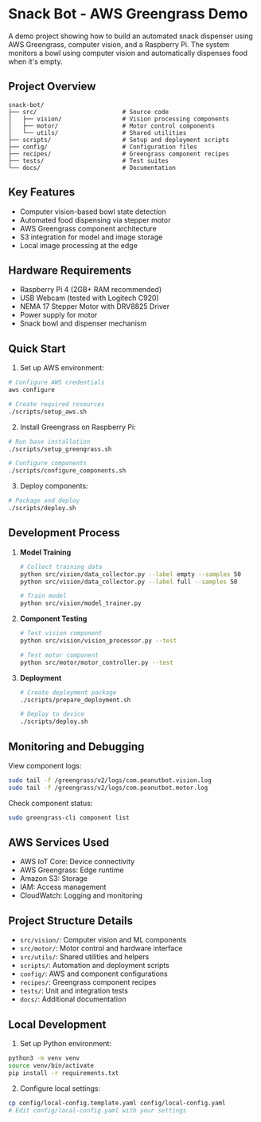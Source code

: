 # Snack Bot - AWS Greengrass Demo

A demo project showing how to build an automated snack dispenser using AWS Greengrass, computer vision, and a Raspberry Pi. The system monitors a bowl using computer vision and automatically dispenses food when it's empty.

## Project Overview

```
snack-bot/
├── src/                        # Source code
│   ├── vision/                 # Vision processing components
│   ├── motor/                  # Motor control components
│   └── utils/                  # Shared utilities
├── scripts/                    # Setup and deployment scripts
├── config/                     # Configuration files
├── recipes/                    # Greengrass component recipes
├── tests/                      # Test suites
└── docs/                       # Documentation
```

## Key Features

- Computer vision-based bowl state detection
- Automated food dispensing via stepper motor
- AWS Greengrass component architecture
- S3 integration for model and image storage
- Local image processing at the edge

## Hardware Requirements

- Raspberry Pi 4 (2GB+ RAM recommended)
- USB Webcam (tested with Logitech C920)
- NEMA 17 Stepper Motor with DRV8825 Driver
- Power supply for motor
- Snack bowl and dispenser mechanism

## Quick Start

1. Set up AWS environment:
```bash
# Configure AWS credentials
aws configure

# Create required resources
./scripts/setup_aws.sh
```

2. Install Greengrass on Raspberry Pi:
```bash
# Run base installation
./scripts/setup_greengrass.sh

# Configure components
./scripts/configure_components.sh
```

3. Deploy components:
```bash
# Package and deploy
./scripts/deploy.sh
```

## Development Process

1. **Model Training**
   ```bash
   # Collect training data
   python src/vision/data_collector.py --label empty --samples 50
   python src/vision/data_collector.py --label full --samples 50

   # Train model
   python src/vision/model_trainer.py
   ```

2. **Component Testing**
   ```bash
   # Test vision component
   python src/vision/vision_processor.py --test

   # Test motor component
   python src/motor/motor_controller.py --test
   ```

3. **Deployment**
   ```bash
   # Create deployment package
   ./scripts/prepare_deployment.sh

   # Deploy to device
   ./scripts/deploy.sh
   ```

## Monitoring and Debugging

View component logs:
```bash
sudo tail -f /greengrass/v2/logs/com.peanutbot.vision.log
sudo tail -f /greengrass/v2/logs/com.peanutbot.motor.log
```

Check component status:
```bash
sudo greengrass-cli component list
```

## AWS Services Used

- AWS IoT Core: Device connectivity
- AWS Greengrass: Edge runtime
- Amazon S3: Storage
- IAM: Access management
- CloudWatch: Logging and monitoring

## Project Structure Details

- `src/vision/`: Computer vision and ML components
- `src/motor/`: Motor control and hardware interface
- `src/utils/`: Shared utilities and helpers
- `scripts/`: Automation and deployment scripts
- `config/`: AWS and component configurations
- `recipes/`: Greengrass component recipes
- `tests/`: Unit and integration tests
- `docs/`: Additional documentation

## Local Development

1. Set up Python environment:
```bash
python3 -m venv venv
source venv/bin/activate
pip install -r requirements.txt
```

2. Configure local settings:
```bash
cp config/local-config.template.yaml config/local-config.yaml
# Edit config/local-config.yaml with your settings
```